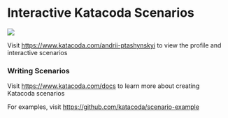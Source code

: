 # Interactive Katacoda Scenarios

[![](http://shields.katacoda.com/katacoda/andrii-ptashynskyi/count.svg)](https://www.katacoda.com/andrii-ptashynskyi "Get your profile on Katacoda.com")

Visit https://www.katacoda.com/andrii-ptashynskyi to view the profile and interactive scenarios

### Writing Scenarios
Visit https://www.katacoda.com/docs to learn more about creating Katacoda scenarios

For examples, visit https://github.com/katacoda/scenario-example
